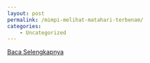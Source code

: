 ```yaml
---
layout: post
permalink: /mimpi-melihat-matahari-terbenam/
categories:
    - Uncategorized
---
```


[Baca Selengkapnya](/03)